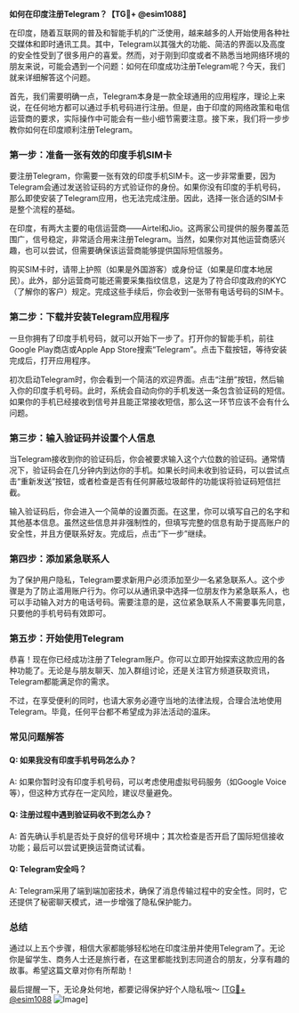 **如何在印度注册Telegram？【TG💪+ @esim1088】**

在印度，随着互联网的普及和智能手机的广泛使用，越来越多的人开始使用各种社交媒体和即时通讯工具。其中，Telegram以其强大的功能、简洁的界面以及高度的安全性受到了很多用户的喜爱。然而，对于刚到印度或者不熟悉当地网络环境的朋友来说，可能会遇到一个问题：如何在印度成功注册Telegram呢？今天，我们就来详细解答这个问题。

首先，我们需要明确一点，Telegram本身是一款全球通用的应用程序，理论上来说，在任何地方都可以通过手机号码进行注册。但是，由于印度的网络政策和电信运营商的要求，实际操作中可能会有一些小细节需要注意。接下来，我们将一步步教你如何在印度顺利注册Telegram。

### **第一步：准备一张有效的印度手机SIM卡**

要注册Telegram，你需要一张有效的印度手机SIM卡。这一步非常重要，因为Telegram会通过发送验证码的方式验证你的身份。如果你没有印度的手机号码，那么即使安装了Telegram应用，也无法完成注册。因此，选择一张合适的SIM卡是整个流程的基础。

在印度，有两大主要的电信运营商——Airtel和Jio。这两家公司提供的服务覆盖范围广，信号稳定，非常适合用来注册Telegram。当然，如果你对其他运营商感兴趣，也可以尝试，但需要确保该运营商能够提供国际短信服务。

购买SIM卡时，请带上护照（如果是外国游客）或身份证（如果是印度本地居民）。此外，部分运营商可能还需要采集指纹信息，这是为了符合印度政府的KYC（了解你的客户）规定。完成这些手续后，你会收到一张带有电话号码的SIM卡。

### **第二步：下载并安装Telegram应用程序**

一旦你拥有了印度手机号码，就可以开始下一步了。打开你的智能手机，前往Google Play商店或Apple App Store搜索“Telegram”。点击下载按钮，等待安装完成后，打开应用程序。

初次启动Telegram时，你会看到一个简洁的欢迎界面。点击“注册”按钮，然后输入你的印度手机号码。此时，系统会自动向你的手机发送一条包含验证码的短信。如果你的手机已经接收到信号并且能正常接收短信，那么这一环节应该不会有什么问题。

### **第三步：输入验证码并设置个人信息**

当Telegram接收到你的验证码后，你会被要求输入这个六位数的验证码。通常情况下，验证码会在几分钟内到达你的手机。如果长时间未收到验证码，可以尝试点击“重新发送”按钮，或者检查是否有任何屏蔽垃圾邮件的功能误将验证码短信拦截。

输入验证码后，你会进入一个简单的设置页面。在这里，你可以填写自己的名字和其他基本信息。虽然这些信息并非强制性的，但填写完整的信息有助于提高账户的安全性，并且方便联系好友。完成后，点击“下一步”继续。

### **第四步：添加紧急联系人**

为了保护用户隐私，Telegram要求新用户必须添加至少一名紧急联系人。这个步骤是为了防止滥用账户行为。你可以从通讯录中选择一位朋友作为紧急联系人，也可以手动输入对方的电话号码。需要注意的是，这位紧急联系人不需要事先同意，只要他的手机号码有效即可。

### **第五步：开始使用Telegram**

恭喜！现在你已经成功注册了Telegram账户。你可以立即开始探索这款应用的各种功能了。无论是与朋友聊天、加入群组讨论，还是关注官方频道获取资讯，Telegram都能满足你的需求。

不过，在享受便利的同时，也请大家务必遵守当地的法律法规，合理合法地使用Telegram。毕竟，任何平台都不希望成为非法活动的温床。

### **常见问题解答**

#### Q: 如果我没有印度手机号码怎么办？
A: 如果你暂时没有印度手机号码，可以考虑使用虚拟号码服务（如Google Voice等），但这种方式存在一定风险，建议尽量避免。

#### Q: 注册过程中遇到验证码收不到怎么办？
A: 首先确认手机是否处于良好的信号环境中；其次检查是否开启了国际短信接收功能；最后可以尝试更换运营商试试看。

#### Q: Telegram安全吗？
A: Telegram采用了端到端加密技术，确保了消息传输过程中的安全性。同时，它还提供了秘密聊天模式，进一步增强了隐私保护能力。

### **总结**

通过以上五个步骤，相信大家都能够轻松地在印度注册并使用Telegram了。无论你是留学生、商务人士还是旅行者，在这里都能找到志同道合的朋友，分享有趣的故事。希望这篇文章对你有所帮助！

最后提醒一下，无论身处何地，都要记得保护好个人隐私哦～ [[TG💪+ @esim1088](https://t.me/s/esim1088) ![Image](https://i.postimg.cc/4NQfJmqS/Snipaste-2025-05-13-00-14-12.png)]
